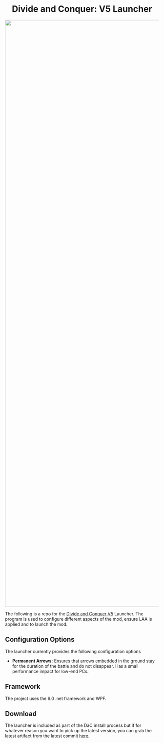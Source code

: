 
<div align="center">
  <h1>Divide and Conquer: V5 Launcher</h1>
  <img src="https://i.imgur.com/5XCxbNM.png" width="1920" alt="DaC Launcher" /></a>
</div>

The following is a repo for the [Divide and Conquer V5](https://www.moddb.com/mods/divide-and-conquer) Launcher. The program is used to configure different aspects of the mod, ensure LAA is applied and to launch the mod.

## Configuration Options
The launcher currently provides the following configuration options

- **Permanent Arrows:** Ensures that arrows embedded in the ground stay for the duration of the battle and do not disappear. Has a small performance impact for low-end PCs.

## Framework
The project uses the 6.0 .net framework and WPF.

## Download
The launcher is included as part of the DaC install process but if for whatever reason you want to pick up the latest version, you can grab the latest artifact from the latest commit [here](link).

<!-- ## Building from source -->
